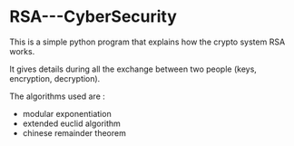 # RSA---CyberSecurity

This is a simple python program that explains how the crypto system RSA works.

It gives details during all the exchange between two people (keys, encryption, decryption).


The algorithms used are :
- modular exponentiation
- extended euclid algorithm
- chinese remainder theorem

